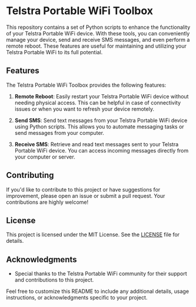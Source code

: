 # Telstra Portable WiFi Toolbox


This repository contains a set of Python scripts to enhance the functionality of your Telstra Portable WiFi device. With these tools, you can conveniently manage your device, send and receive SMS messages, and even perform a remote reboot. These features are useful for maintaining and utilizing your Telstra Portable WiFi to its full potential.

## Features

The Telstra Portable WiFi Toolbox provides the following features:

1. **Remote Reboot**: Easily restart your Telstra Portable WiFi device without needing physical access. This can be helpful in case of connectivity issues or when you want to refresh your device remotely.

2. **Send SMS**: Send text messages from your Telstra Portable WiFi device using Python scripts. This allows you to automate messaging tasks or send messages from your computer.

3. **Receive SMS**: Retrieve and read text messages sent to your Telstra Portable WiFi device. You can access incoming messages directly from your computer or server.

## Contributing

If you'd like to contribute to this project or have suggestions for improvement, please open an issue or submit a pull request. Your contributions are highly welcome!

## License

This project is licensed under the MIT License. See the [LICENSE](LICENSE) file for details.

## Acknowledgments

- Special thanks to the Telstra Portable WiFi community for their support and contributions to this project.

Feel free to customize this README to include any additional details, usage instructions, or acknowledgments specific to your project.
